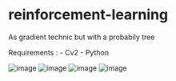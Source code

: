 # reinforcement-learning

As gradient technic but with a probabily tree 


Requirements :
	- Cv2
	- Python


![image](https://user-images.githubusercontent.com/54853371/126910349-6859754e-a8a2-4659-b0cc-87de57b9b02d.png)
![image](https://user-images.githubusercontent.com/54853371/126910352-ee17c7df-acb1-49cc-9346-2d49353fdbee.png)
![image](https://user-images.githubusercontent.com/54853371/126910354-2d56e9b1-fd9c-40e0-ad94-7ee9aebbd00e.png)
![image](https://user-images.githubusercontent.com/54853371/126910356-be798127-b354-43c9-9481-9a50414d8b96.png)


